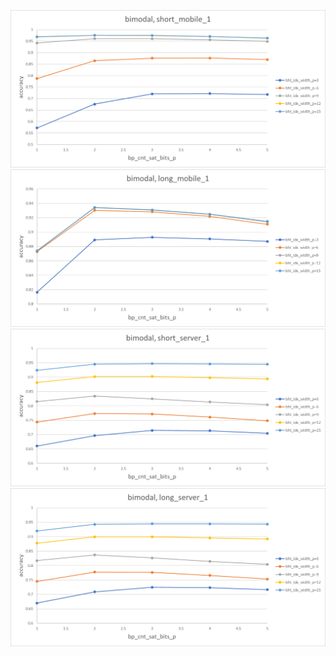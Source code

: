 

![](../evaluation/plots/bimodal_short_mobile_1.png)
![](../evaluation/plots/bimodal_long_mobile_1.png)
![](../evaluation/plots/bimodal_short_server_1.png)
![](../evaluation/plots/bimodal_long_server_1.png)
